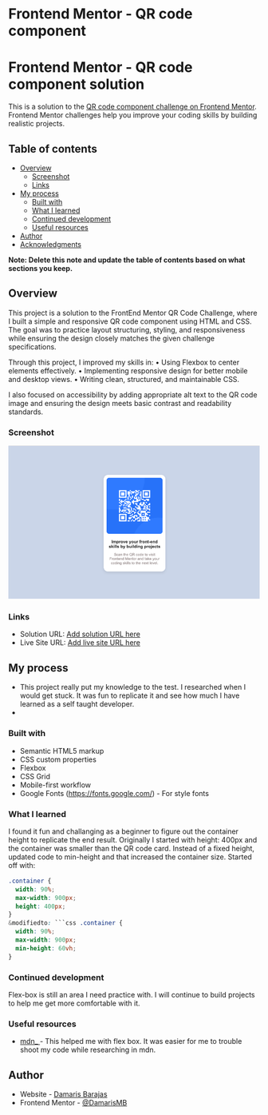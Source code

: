 # Frontend Mentor - QR code component

# Frontend Mentor - QR code component solution

This is a solution to the [QR code component challenge on Frontend Mentor](https://www.frontendmentor.io/challenges/qr-code-component-iux_sIO_H). Frontend Mentor challenges help you improve your coding skills by building realistic projects.

## Table of contents

- [Overview](#overview)
  - [Screenshot](#screenshot)
  - [Links](#links)
- [My process](#my-process)
  - [Built with](#built-with)
  - [What I learned](#what-i-learned)
  - [Continued development](#continued-development)
  - [Useful resources](#useful-resources)
- [Author](#author)
- [Acknowledgments](#acknowledgments)

**Note: Delete this note and update the table of contents based on what sections you keep.**

## Overview
This project is a solution to the FrontEnd Mentor QR Code Challenge, where I built a simple and responsive QR code component using HTML and CSS. The goal was to practice layout structuring, styling, and responsiveness while ensuring the design closely matches the given challenge specifications.

Through this project, I improved my skills in:
	•	Using Flexbox to center elements effectively.
	•	Implementing responsive design for better mobile and desktop views.
	•	Writing clean, structured, and maintainable CSS.

I also focused on accessibility by adding appropriate alt text to the QR code image and ensuring the design meets basic contrast and readability standards.

### Screenshot

![](images/Screenshot_my_solution.png)
### Links

- Solution URL: [Add solution URL here](https://github.com/DamarisMB/qr-code)
- Live Site URL: [Add live site URL here](https://your-live-site-url.com)

## My process
- This project really put my knowledge to the test. I researched when I would get stuck. It was fun to replicate it and see how much I have learned as a self taught developer. 
-

### Built with

- Semantic HTML5 markup
- CSS custom properties
- Flexbox
- CSS Grid
- Mobile-first workflow
- Google Fonts (https://fonts.google.com/) - For style fonts

### What I learned

I found it fun and challanging as a beginner to figure out the container height to replicate the end result. Originally I started with height: 400px and the container was smaller than the QR code card. Instead of a fixed height, updated code to min-height and that increased the container size.
Started off with:

````css
.container {
  width: 90%;
  max-width: 900px;
  height: 400px;
}
&modifiedto: ```css .container {
  width: 90%;
  max-width: 900px;
  min-height: 60vh;
}
````

### Continued development

Flex-box is still an area I need practice with. I will continue to build projects to help me get more comfortable with it.

### Useful resources

- [ mdn\_ ](https://developer.mozilla.org/en-US/) - This helped me with flex box. It was easier for me to trouble shoot my code while researching in mdn.

## Author

- Website - [Damaris Barajas](https://www.your-site.com)
- Frontend Mentor - [@DamarisMB](https://www.frontendmentor.io/profile/DamarisMB)

